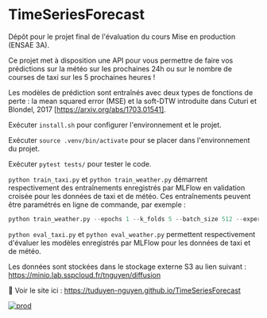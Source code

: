 # TimeSeriesForecast
Dépôt pour le projet final de l'évaluation du cours Mise en production (ENSAE 3A).

Ce projet met à disposition une API pour vous permettre de faire vos prédictions sur la météo sur les prochaines 24h ou sur le nombre de courses de taxi sur les 5 prochaines heures ! 

Les modèles de prédiction sont entraînés avec deux types de fonctions de perte : la mean squared error (MSE) et la soft-DTW introduite dans Cuturi et Blondel, 2017 [https://arxiv.org/abs/1703.01541].

Exécuter `install.sh` pour configurer l'environnement et le projet.

Exécuter `source .venv/bin/activate` pour se placer dans l'environnement du projet. 

Exécuter `pytest tests/` pour tester le code. 

`python train_taxi.py` et `python train_weather.py` démarrent respectivement des entraînements enregistrés par MLFlow en validation croisée pour les données de taxi et de météo. Ces entraînements peuvent être paramétrés en ligne de commande, par exemple : 

```python
python train_weather.py --epochs 1 --k_folds 5 --batch_size 512 --experiment_name training_weather --gamma 10 --hidden_size 10 --lr 1e-2
```

`python eval_taxi.py` et `python eval_weather.py` permettent respectivement d'évaluer les modèles enregistrés par MLFlow pour les données de taxi et de météo. 

Les données sont stockées dans le stockage externe S3 au lien suivant : https://minio.lab.sspcloud.fr/tnguyen/diffusion

📘 Voir le site ici : https://tuduyen-nguyen.github.io/TimeSeriesForecast

[![prod](https://github.com/tuduyen-nguyen/TimeSeriesForecast/actions/workflows/prod.yml/badge.svg)](https://github.com/tuduyen-nguyen/TimeSeriesForecast/actions/workflows/prod.yml)

